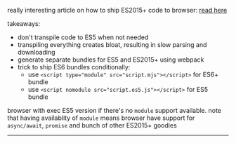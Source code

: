 really interesting article on how to ship ES2015+ code to browser: [read here](https://philipwalton.com/articles/deploying-es2015-code-in-production-today/)

takeaways:

- don't transpile code to ES5 when not needed
- transpiling everything creates bloat, resulting in slow parsing and
  downloading
- generate separate bundles for ES5 and ES2015+ using webpack
- trick to ship ES6 bundles conditionally:
    - use `<script type="module" src="script.mjs"></script>` for ES6+ bundle
    - use `<script nomodule src="script.es5.js"></script>` for ES5 bundle

browser with exec ES5 version if there's no `module` support available. note
that having availablity of `module` means browser have support for
`async/await`, `promise` and bunch of other ES2015+ goodies

---
